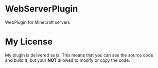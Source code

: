 # WebServerPlugin
WebPlugin for Minecraft servers

# My License
My plugin is delivered as is. This means that you can see the source code and build it, but your **NOT** allowed to modify or copy the code.  